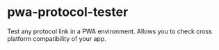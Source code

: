 # pwa-protocol-tester
Test any protocol link in a PWA environment. Allows you to check cross platform compatibility of your app.
